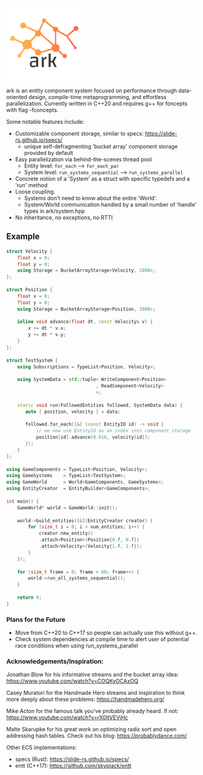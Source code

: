 ![ark logo](https://raw.githubusercontent.com/zmeadows/ark/master/logo.png)

ark is an entity component system focused on performance through data-oriented design, compile-time metaprogramming, and effortless parallelization.
Currently written in C++20 and requires g++ for foncepts with flag -fconcepts.

Some notable features include:

* Customizable component storage, similar to specs: https://slide-rs.github.io/specs/
  * unique self-defragmenting 'bucket array' component storage provided by default
* Easy parallelization via behind-the-scenes thread pool 
  * Entity level: ```for_each``` --> ```for_each_par``` 
  * System level: ```run_systems_sequential``` --> ```run_systems_parallel``` 
* Concrete notion of a 'System' as a struct with specific typedefs and a 'run' method
* Loose coupling.
  * Systems don't need to know about the entire 'World'.
  * System/World communication handled by a small number of 'handle' types in ark/system.hpp
* No inheritance, no exceptions, no RTTI


## Example
```C++
struct Velocity {
    float x = 0;
    float y = 0;
    using Storage = BucketArrayStorage<Velocity, 2000>;
};

struct Position {
    float x = 0;
    float y = 0;
    using Storage = BucketArrayStorage<Position, 2000>;

    inline void advance(float dt, const Velocity& v) {
        x += dt * v.x;
        y += dt * v.y;
    }
};

struct TestSystem {
    using Subscriptions = TypeList<Position, Velocity>;

    using SystemData = std::tuple< WriteComponent<Position>
                                 , ReadComponent<Velocity>
                                 >;

    static void run(FollowedEntities followed, SystemData data) {
	   auto [ position, velocity ] = data;

       followed.for_each([&] (const EntityID id) -> void {
           // we now use EntityId as an index into component storage
           position[id].advance(0.016, velocity[id]);
       });
    }
};

using GameComponents = TypeList<Position, Velocity>;
using GameSystems    = TypeList<TestSystem>;
using GameWorld      = World<GameComponents, GameSystems>;
using EntityCreator  = EntityBuilder<GameComponents>;

int main() {
    GameWorld* world = GameWorld::init();

    world->build_entities([&](EntityCreator creator) {
        for (size_t i = 0; i < num_entities; i++) {
            creator.new_entity()
            .attach<Position>(Position{0.f, 0.f})
            .attach<Velocity>(Velocity{1.f, 1.f});
        }
    });

    for (size_t frame = 0; frame < 60; frame++) {
        world->run_all_systems_sequential();
    }

    return 0;
}
```

### Plans for the Future
* Move from C++20 to C++17 so people can actually use this without g++.
* Check system dependencies at compile time to alert user of potential race conditions when using run_systems_parallel

### Acknowledgements/Inspiration:

Jonathan Blow for his informative streams and the bucket array idea: https://www.youtube.com/watch?v=COQKyOCAxOQ

Casey Muratori for the Handmade Hero streams and inspiration to think more deeply about these problems: https://handmadehero.org/

Mike Acton for the famous talk you've probably already heard. If not: https://www.youtube.com/watch?v=rX0ItVEVjHc

Malte Skarupke for his great work on optimizing radix sort and open addressing hash tables. Check out his blog: https://probablydance.com/

Other ECS implementations:
* specs (Rust): https://slide-rs.github.io/specs/
* entt (C++17): https://github.com/skypjack/entt
